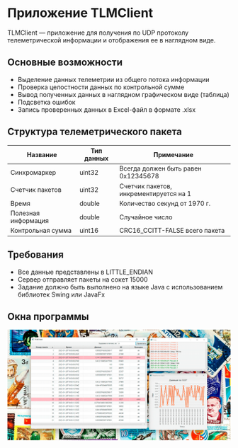 # Приложение TLMClient

TLMClient — приложение для получения по UDP протоколу телеметрической информации и отображения ее в наглядном виде.

## Основные возможности

* Выделение данных телеметрии из общего потока информации
* Проверка целостности данных по контрольной сумме
* Вывод полученных данных в наглядном графическом виде (таблица)
* Подсветка ошибок
* Запись проверенных данных в Excel-файл в формате .xlsx

## Структура телеметрического пакета

| Название            | Тип данных | Примечание                             |
|---------------------|------------|----------------------------------------|
| Синхромаркер        | uint32     | Всегда должен быть равен 0x12345678    |
| Счетчик пакетов     | uint32     | Счетчик пакетов, инкрементируется на 1 |
| Время               | double     | Количество секунд от 1970 г.           |
| Полезная информация | double     | Случайное число                        |
| Контрольная сумма   | uint16     | CRC16_CCITT-FALSE всего пакета         |

## Требования 
* Все данные представлены в LITTLE_ENDIAN
* Сервер отправляет пакеты на сокет 15000
* Задание должно быть выполнено на языке Java с использованием библиотек Swing или JavaFx

## Окна программы
![Окна программы](tlmclient-color.png)
